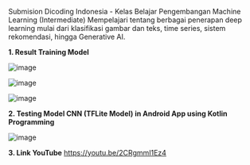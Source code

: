 Submision Dicoding Indonesia - Kelas Belajar Pengembangan Machine Learning (Intermediate)
Mempelajari tentang berbagai penerapan deep learning mulai dari klasifikasi gambar dan teks, time series, sistem rekomendasi, hingga Generative AI.

**1. Result Training Model**

![image](https://github.com/user-attachments/assets/b44e9b62-0c7e-4521-bea0-de6a39cf3c8e)

![image](https://github.com/user-attachments/assets/1020d135-9335-428b-912e-0f6f464cf3f4)

![image](https://github.com/user-attachments/assets/4f5af3a2-3153-42e3-a4e5-d32809f9fe11)

**2. Testing Model CNN (TFLite Model) in Android App using Kotlin Programming**

![image](https://github.com/user-attachments/assets/7bc51ca7-7ae5-4f67-b612-2aa4a02c14d5)

**3. Link YouTube**
https://youtu.be/2CRgmmI1Ez4

